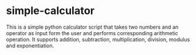 # simple-calculator
This is a simple python calculator script that takes two numbers and an operator as input form the user and performs corresponding arithmetic operation. It supports addition, subtraction, multiplication, division, modulus and exponentiation.
